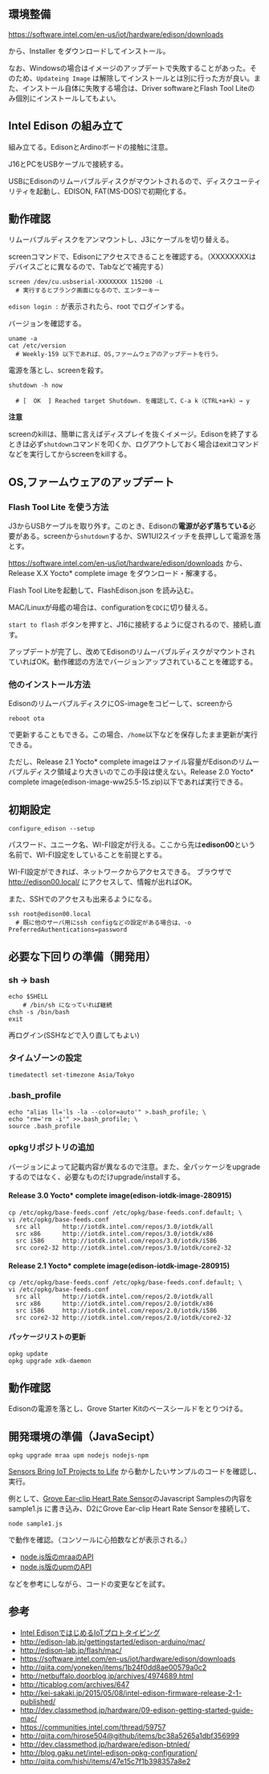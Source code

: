 ## 環境整備

https://software.intel.com/en-us/iot/hardware/edison/downloads

から、Installer をダウンロードしてインストール。

なお、Windowsの場合はイメージのアップデートで失敗することがあった。そのため、`Updateing Image` は解除してインストールとは別に行った方が良い。また、インストール自体に失敗する場合は、Driver softwareとFlash Tool Liteのみ個別にインストールしてもよい。

## Intel Edison の組み立て

組み立てる。EdisonとArdinoボードの接触に注意。

J16とPCをUSBケーブルで接続する。

USBにEdisonのリムーバブルディスクがマウントされるので、ディスクユーティリティを起動し、EDISON, FAT(MS-DOS)で初期化する。

## 動作確認

リムーバブルディスクをアンマウントし、J3にケーブルを切り替える。

screenコマンドで、Edisonにアクセスできることを確認する。（XXXXXXXXはデバイスごとに異なるので、Tabなどで補完する）

```
screen /dev/cu.usbserial-XXXXXXXX 115200 -L
  # 実行するとブランク画面になるので、エンターキー
```

`edison login :` が表示されたら、root でログインする。

バージョンを確認する。

```
uname -a
cat /etc/version
  # Weekly-159 以下であれば、OS,ファームウェアのアップデートを行う。
```

電源を落とし、screenを殺す。

```
shutdown -h now

  # [  OK  ] Reached target Shutdown. を確認して、C-a k（CTRL+a+k）→ y
```

**注意**

screenのkillは、簡単に言えばディスプレイを抜くイメージ。Edisonを終了するときは必ず`shutdown`コマンドを叩くか、ログアウトしておく場合はexitコマンドなどを実行してからscreenをkillする。

## OS,ファームウェアのアップデート

### Flash Tool Lite を使う方法

J3からUSBケーブルを取り外す。このとき、Edisonの**電源が必ず落ちている**必要がある。screenから`shutdown`するか、SW1UI2スイッチを長押しして電源を落とす。

https://software.intel.com/en-us/iot/hardware/edison/downloads から、Release X.X Yocto* complete image をダウンロード・解凍する。

Flash Tool Liteを起動して、FlashEdison.json を読み込む。

MAC/Linuxが母艦の場合は、configurationを`CDC`に切り替える。

`start to flash` ボタンを押すと、J16に接続するように促されるので、接続し直す。

アップデートが完了し、改めてEdisonのリムーバブルディスクがマウントされていればOK。動作確認の方法でバージョンアップされていることを確認する。

### 他のインストール方法

EdisonのリムーバブルディスクにOS-imageをコピーして、screenから

```
reboot ota
```

で更新することもできる。この場合、`/home`以下などを保存したまま更新が実行できる。

ただし、Release 2.1 Yocto* complete imageはファイル容量がEdisonのリムーバブルディスク領域より大きいのでこの手段は使えない。Release 2.0 Yocto* complete image(edison-image-ww25.5-15.zip)以下であれば実行できる。

## 初期設定

```
configure_edison --setup
```

パスワード、ユニーク名、WI-FI設定が行える。ここから先は**edison00**という名前で、WI-FI設定をしていることを前提とする。

WI-FI設定ができれば、ネットワークからアクセスできる。
ブラウザで http://edison00.local/ にアクセスして、情報が出ればOK。

また、SSHでのアクセスも出来るようになる。

```
ssh root@edison00.local
  # 既に他のサーバ用にssh configなどの設定がある場合は、-o PreferredAuthentications=password
```

## 必要な下回りの準備（開発用）


### sh -> bash
```
echo $SHELL
    # /bin/sh になっていれば継続
chsh -s /bin/bash
exit
```

再ログイン(SSHなどで入り直してもよい)

### タイムゾーンの設定

```
timedatectl set-timezone Asia/Tokyo
```

### .bash_profile

```
echo "alias ll='ls -la --color=auto'" >.bash_profile; \
echo "rm='rm -i'" >>.bash_profile; \
source .bash_profile
```

<!--
### /boot の拡張

```
mount /boot; \
mkdir /tmp/boot; \
mv /boot/* /tmp/boot; \
umount /boot; \
mkfs.vfat /dev/mmcblk0p7; \
mount /boot; \
cp -a /tmp/boot/* /boot
```
-->

### opkgリポジトリの追加

バージョンによって記載内容が異なるので注意。また、全パッケージをupgradeするのではなく、必要なものだけupgrade/installする。

#### Release 3.0 Yocto* complete image(edison-iotdk-image-280915)

```
cp /etc/opkg/base-feeds.conf /etc/opkg/base-feeds.conf.default; \
vi /etc/opkg/base-feeds.conf
  src all      http://iotdk.intel.com/repos/3.0/iotdk/all
  src x86      http://iotdk.intel.com/repos/3.0/iotdk/x86
  src i586     http://iotdk.intel.com/repos/3.0/iotdk/i586
  src core2-32 http://iotdk.intel.com/repos/3.0/iotdk/core2-32
```

#### Release 2.1 Yocto* complete image(edison-iotdk-image-280915)

```
cp /etc/opkg/base-feeds.conf /etc/opkg/base-feeds.conf.default; \
vi /etc/opkg/base-feeds.conf
  src all      http://iotdk.intel.com/repos/2.0/iotdk/all
  src x86      http://iotdk.intel.com/repos/2.0/iotdk/x86
  src i586     http://iotdk.intel.com/repos/2.0/iotdk/i586
  src core2-32 http://iotdk.intel.com/repos/2.0/iotdk/core2-32
```


#### パッケージリストの更新

```
opkg update
opkg upgrade xdk-daemon
```

## 動作確認

Edisonの電源を落とし、Grove Starter Kitのベースシールドをとりつける。


## 開発環境の準備（JavaSecipt）

```
opkg upgrade mraa upm nodejs nodejs-npm
```

[Sensors Bring IoT Projects to Life](https://software.intel.com/en-us/iot/hardware/sensors) から動かしたいサンプルのコードを確認し、実行。

例として、[Grove Ear-clip Heart Rate Sensor](https://software.intel.com/en-us/iot/hardware/sensors/grove-ear-clip-heart-rate-sensor)のJavascript Samplesの内容を sample1.js に書き込み、D2にGrove Ear-clip Heart Rate Sensorを接続して、

```
node sample1.js
```

で動作を確認。（コンソールに心拍数などが表示される。）

- [node.js版のmraaのAPI](http://iotdk.intel.com/docs/master/mraa/node/)
- [node.js版のupmのAPI](http://iotdk.intel.com/docs/master/upm/node/)

などを参考にしながら、コードの変更などを試す。



## 参考
- [Intel EdisonではじめるIoTプロトタイピング](http://www.amazon.co.jp/dp/4798143391)
- http://edison-lab.jp/gettingstarted/edison-arduino/mac/
- http://edison-lab.jp/flash/mac/
- https://software.intel.com/en-us/iot/hardware/edison/downloads
- http://qiita.com/yoneken/items/1b24f0dd8ae00579a0c2
- http://netbuffalo.doorblog.jp/archives/4974689.html
- http://ticablog.com/archives/647
- http://kei-sakaki.jp/2015/05/08/intel-edison-firmware-release-2-1-published/
- http://dev.classmethod.jp/hardware/09-edison-getting-started-guide-mac/
- https://communities.intel.com/thread/59757
- http://qiita.com/hirose504@github/items/bc38a5265a1dbf356999
- http://dev.classmethod.jp/hardware/edison-btnled/
- http://blog.gaku.net/intel-edison-opkg-configuration/
- http://qiita.com/hishi/items/47e15c7f1b398357a8e2

